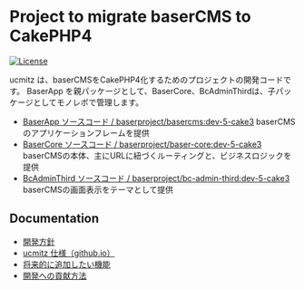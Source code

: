 # Project to migrate baserCMS to CakePHP4

[![License](https://img.shields.io/packagist/l/cakephp/app.svg?style=flat-square)](https://packagist.org/packages/baserproject/basercms)

ucmitz は、baserCMSをCakePHP4化するためのプロジェクトの開発コードです。
BaserApp を親パッケージとして、BaserCore、BcAdminThirdは、子パッケージとしてモノレポで管理します。
- [BaserApp ソースコード / baserproject/basercms:dev-5-cake3](https://github.com/baserproject/ucmitz/tree/dev)
baserCMSのアプリケーションフレームを提供
- [BaserCore ソースコード / baserproject/baser-core:dev-5-cake3](https://github.com/baserproject/baser-core/tree/dev-5-cake3)
baserCMSの本体、主にURLに紐づくルーティングと、ビジネスロジックを提供
- [BcAdminThird ソースコード / baserproject/bc-admin-third:dev-5-cake3](https://github.com/baserproject/bc-admin-third/tree/dev-5-cake3)
baserCMSの画面表示をテーマとして提供

## Documentation
- [開発方針](https://docs.google.com/document/d/1QAmScc65CwMyn8QuwWKE9q_8HnSKcW9oefI9RrHoUYY/edit)
- [ucmitz 仕様（github.io）](https://baserproject.github.io/ucmitz/)
- [将来的に追加したい機能](https://docs.google.com/document/d/1AwJQ0h0xQ5utFB1tVzLh1b1UhZp-lxQbM2fDjxtDc9I/edit#)
- [開発への貢献方法](https://github.com/baserproject/ucmitz/blob/dev/CONTRIBUTING.md)
